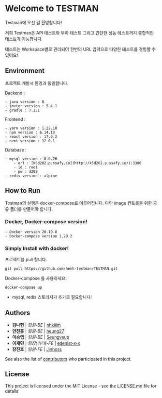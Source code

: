 # Welcome to TESTMAN

Testman에 오신 걸 환영합니다!

저희 Testman은 API 테스트와 부하 테스트 그리고 간단한 성능 테스트까지 종합적인 테스트가 가능합니다.

테스트는 Workspace별로 관리되어 한번의 URL 입력으로 다양한 테스트를 경험할 수 있어요!

## Environment

프로젝트 개발시 환경과 동일합니다.

Backend :
```
- java version : 8
- jmeter version : 5.4.1
- gradle : 7.1.1
```
<!-- ```
- prometheous
- grafana
``` -->

Frontend :
```
- yarn version : 1.22.10
- npm version : 6.14.13
- react version : 17.0.2
- next version : 12.0.1
```

Database :
```
- mysql version : 8.0.26
    - url : [k5d202.p.ssafy.io](http://k5d202.p.ssafy.io/):3306
    - id : root
    - pw : d202
- redis version : alpine
```
## How to Run

Testman의 실행은 docker-compose로 이루어집니다. 다만 image 컨트롤을 위한 공유 폴더를 만들어야 합니다.

### Docker, Docker-compose version!

```
- Docker version 20.10.8
- Docker-compose version 1.29.2
```

### Simply Install with docker!

프로젝트를 pull 합니다.

```
git pull https://github.com/henh-testman/TESTMAN.git
```
Docker-compose 를 사용하세요!

```
docker-compose up
```

+ mysql, redis 스토리지가 추가로 필요합니다!

## Authors

* **김나현** | *팀원-BE*  | [nhkiiim](https://github.com/nhkiiim)
* **안진흥** | *팀원-BE*  | [heung27](https://github.com/heung27)
* **이승엽** | *팀원-BE*  | [Seungyeup](https://github.com/Seungyeup)
* **이재민** | *팀장(리더)-FE*  | [edenist-x-x](https://github.com/edenist-x-x)
* **장진호** | *팀원-FE*  | [Jinhoss](https://github.com/Jinhoss)


See also the list of [contributors](https://github.com/henh-testman/TESTMAN/contributors) who participated in this project.

## License

This project is licensed under the MIT License - see the [LICENSE.md](LICENSE.md) file for details
